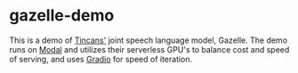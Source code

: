 # gazelle-demo

This is a demo of [Tincans'](https://tincans.ai) joint speech language model, Gazelle. The demo runs on [Modal](https://modal.com) and utilizes their serverless GPU's to balance cost and speed of serving, and uses [Gradio](https://www.gradio.app/) for speed of iteration.
